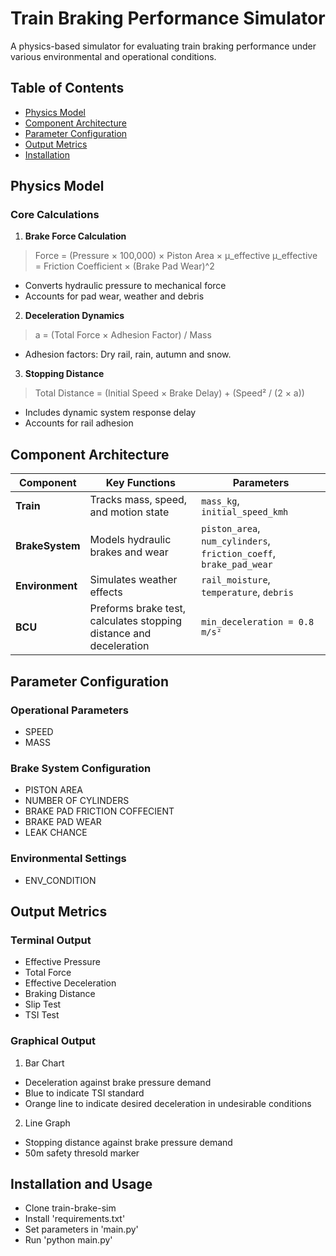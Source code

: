# Train Braking Performance Simulator

A physics-based simulator for evaluating train braking performance under various environmental and operational conditions.

## Table of Contents
- [Physics Model](#physics-model)
- [Component Architecture](#component-architecture)
- [Parameter Configuration](#parameter-configuration)
- [Output Metrics](#output-metrics)
- [Installation](#installation-and-usage)

## Physics Model

### Core Calculations
1. **Brake Force Calculation**
  > Force = (Pressure × 100,000) × Piston Area × μ_effective 
  > μ_effective = Friction Coefficient × (Brake Pad Wear)^2

  - Converts hydraulic pressure to mechanical force
  - Accounts for pad wear, weather and debris

2. **Deceleration Dynamics**
  > a = (Total Force × Adhesion Factor) / Mass

  - Adhesion factors: Dry rail, rain, autumn and snow.

3. **Stopping Distance**
  > Total Distance = (Initial Speed × Brake Delay) + (Speed² / (2 × a))

  - Includes dynamic system response delay
  - Accounts for rail adhesion

## Component Architecture

| Component         | Key Functions | Parameters |
|-------------------|--------------|------------|
| **Train**         | Tracks mass, speed, and motion state | `mass_kg`, `initial_speed_kmh` |
| **BrakeSystem**   | Models hydraulic brakes and wear | `piston_area`, `num_cylinders`, `friction_coeff`, `brake_pad_wear` |
| **Environment**   | Simulates weather effects | `rail_moisture`, `temperature`, `debris` |
| **BCU**           | Preforms brake test, calculates stopping distance and deceleration | `min_deceleration = 0.8 m/s²` |

## Parameter Configuration

### Operational Parameters
  - SPEED
  - MASS

### Brake System Configuration
  - PISTON AREA
  - NUMBER OF CYLINDERS
  - BRAKE PAD FRICTION COFFECIENT
  - BRAKE PAD WEAR
  - LEAK CHANCE

### Environmental Settings
  - ENV_CONDITION

## Output Metrics

### Terminal Output
  - Effective Pressure
  - Total Force
  - Effective Deceleration
  - Braking Distance
  - Slip Test
  - TSI Test

### Graphical Output 

1. Bar Chart
  - Deceleration against brake pressure demand
  - Blue to indicate TSI standard
  - Orange line to indicate desired deceleration in undesirable conditions

2. Line Graph
  - Stopping distance against brake pressure demand
  - 50m safety thresold marker

## Installation and Usage

- Clone train-brake-sim
- Install 'requirements.txt'
- Set parameters in 'main.py'
- Run 'python main.py'
